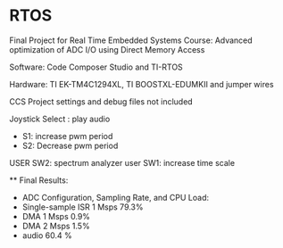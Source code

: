 # RTOS
Final Project for Real Time Embedded Systems Course:
Advanced optimization of ADC I/O using Direct Memory Access

Software: Code Composer Studio and TI-RTOS

Hardware: TI EK-TM4C1294XL, TI BOOSTXL-EDUMKII and jumper wires

CCS Project settings and debug files not included

Joystick Select : play audio 
* S1: increase pwm period
* S2: Decrease pwm period

USER SW2: spectrum analyzer
user SW1: increase time scale

** Final Results:
* ADC Configuration, Sampling Rate, and CPU Load:
* Single-sample ISR	1 Msps	79.3%
* DMA	1 Msps	0.9%
* DMA	2 Msps	1.5%
* audio 60.4 %

